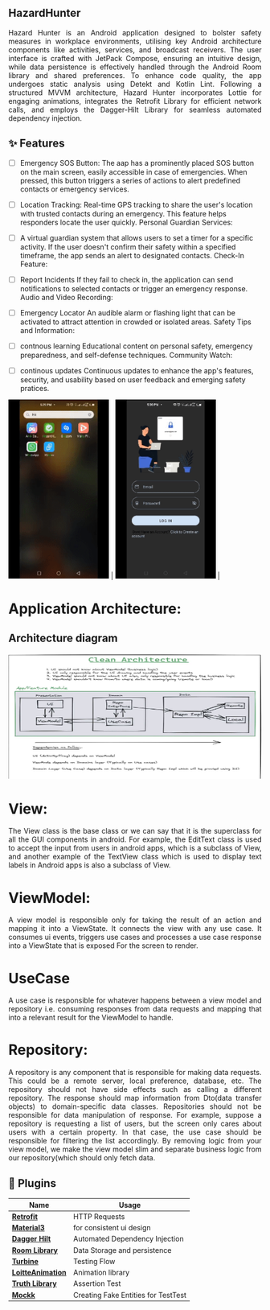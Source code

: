## HazardHunter

<div align='justify'>
Hazard Hunter is an Android application designed to bolster safety measures in workplace environments, utilising key Android architecture components like activities, services, and broadcast receivers. The user interface is crafted with JetPack Compose, ensuring an intuitive design, while data persistence is effectively handled through the Android Room library and shared preferences. To enhance code quality, the app undergoes static analysis using Detekt and Kotlin Lint. Following a structured MVVM architecture, Hazard Hunter incorporates Lottie for engaging animations, integrates the Retrofit Library for efficient network calls, and employs the Dagger-Hilt Library for seamless automated dependency injection. 
  
</div>



## ✨ Features
 - [ ] Emergency SOS Button:
   The aap has a prominently placed SOS button on the main screen, easily accessible in case of emergencies. When pressed, this button triggers a series of actions 
   to alert predefined contacts or emergency services.
  
- [ ] Location Tracking:
Real-time GPS tracking to share the user's location with trusted contacts during an emergency. This feature helps responders locate the user quickly.
Personal Guardian Services:

- [ ] A virtual guardian system that allows users to set a timer for a specific activity. If the user doesn't confirm their safety within a specified timeframe, the app sends an alert to designated contacts.
Check-In Feature:

- [ ] Report Incidents
   If they fail to check in, the application can send notifications to selected contacts or trigger an emergency response. Audio and Video Recording:

- [ ] Emergency Locator
An audible alarm or flashing light that can be activated to attract attention in crowded or isolated areas.
Safety Tips and Information:

- [ ] contnous learning
Educational content on personal safety, emergency preparedness, and self-defense techniques.
Community Watch:

- [ ] continous updates
Continuous updates to enhance the app's features, security, and usability based on user feedback and emerging safety pratices.




<img src="app/src/main/res/drawable/hazardhunt.gif" width="200"> | <img src="app/src/main/res/drawable/hazardhunt2.gif" width="200"> |

# Application Architecture:

## Architecture diagram

<img src= "app/src/main/res/drawable/app_architecture.jpg" width="1000" height="250">

# View:
<div align='justify'>
The View class is the base class or we can say that it is the superclass for all the GUI components in android. For example, the EditText class is used to accept the input from users in android apps, which is a subclass of View, and another example of the TextView class which is used to display text labels in Android apps is also a subclass of View. 
</div>

# ViewModel:
<div align='justify'>
A view model is responsible only for taking the result of an action and mapping it into a ViewState. It connects the view with any use case. It consumes ui events, triggers use cases and processes a use case response into a ViewState that is exposed For the screen to render.
</div>

# UseCase
<div align='justify'>
A use case is responsible for whatever happens between a view model and repository i.e. consuming responses from data requests and mapping that into a relevant result for the ViewModel to handle.
</div>

# Repository:
<div align='justify'>
A repository is any component that is responsible for making data requests. This could be a remote server, local preference, database, etc. The repository should not have side effects such as calling a different repository. The response should map information from Dto(data transfer objects) to domain-specific data classes.
 Repositories should not be responsible for data manipulation of response. For example, suppose a repository is requesting a list of users, but the screen only cares about users with a certain property. In that case, the use case should be responsible for filtering the list accordingly. By removing logic from your view model, we make the view model slim and separate business logic from our repository(which should only fetch data.
</div>



## 🔌 Plugins

| Name                                                    | Usage                                               |
| ------------------------------------------------------- | --------------------------------------------------- |
| [**Retrofit**](https://square.github.io/retrofit/)      | HTTP Requests                                       |
| [**Material3**](https://bumptech.github.io/glide/)          | for consistent ui design                                |
| [**Dagger Hilt**](https://developer.android.com/training/dependency-injection/hilt-android/)| Automated Dependency Injection                |
| [**Room Library**](https://developer.android.com/jetpack/androidx/releases/room)| Data Storage and persistence|
| [**Turbine**](https://github.com/cashapp/turbine)| Testing Flow|
| [**LoitteAnimation**](https://airbnb.io/projects/lottie-android/)|Animation library|
| [**Truth Library**](https://truth.dev/)|Assertion Test|
| [**Mockk**](https://mockk.io/)|Creating Fake Entities for TestTest|




